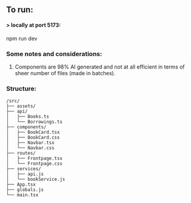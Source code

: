 ## To run:

#### > locally at port 5173:
npm run dev


### Some notes and considerations:

1. Components are 98% AI generated and not at all efficient in terms of sheer number of files (made in batches).

### Structure:
```
/src/
├── assets/
├── api/
│   ├── Books.ts
│   └── Borrowings.ts
├── components/
│   ├── BookCard.tsx
│   ├── BookCard.css
│   ├── Navbar.tsx
│   └── Navbar.css
├── routes/
│   ├── Frontpage.tsx
│   └── Frontpage.css
├── services/
│   ├── api.js
│   └── bookService.js
├── App.tsx
├── globals.js
└── main.tsx
```

